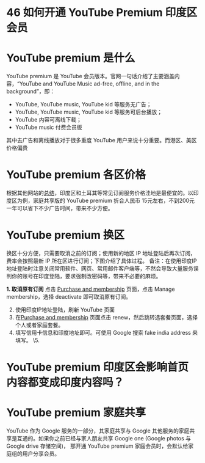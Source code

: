 # 46 如何开通 YouTube Premium 印度区会员


# YouTube premium 是什么
YouTube premium 是 YouTube 会员版本。官网一句话介绍了主要涵盖内容，“YouTube and YouTube Music ad-free, offline, and in the background”，即：
- YouTube, YouTube music, YouTube kid 等服务无广告；
- YouTube, YouTube music, YouTube kid 等服务可后台播放；
- YouTube 内容可离线下载；
- YouTube music 付费会员版

其中去广告和离线播放对于很多重度 YouTube 用户来说十分重要。而港区、美区价格偏贵

# YouTube premium 各区价格
根据其他网站的[总结](https://thesimarchitect.com/youtube-premium-prices-per-country/)，印度区和土耳其等常见订阅服务价格洼地是最便宜的。以印度区为例，家庭共享版的 YouTube premium 折合人民币 15元左右，不到200元一年可以省下不少广告时间，带来不少方便。


# YouTube premium 换区
换区十分方便，只需要取消之前的订阅；使用新的地区 IP 地址登陆后再次订阅，费率会按照最新 IP 所在区进行订阅；下图介绍了具体过程。
备注：在使用印度IP地址登陆时注意关闭常用软件、网页、常用邮件客户端等，不然会导致大量服务误判你的账号在印度登陆，要求强制改密码等，带来不必要的麻烦。

**1. 取消原有订阅**
点击 [Purchase and membership](https://www.youtube.com/paid_memberships?ybp=mAEK) 页面，点击 Manage membership，选择 deactivate 即可取消原有订阅。

2. 使用印度IP地址登陆，刷新 YouTube 页面
3.  在[Purchase and membership](https://www.youtube.com/paid_memberships?ybp=mAEK) 页面点击 renew，然后跳转选套餐页面，选择个人或者家庭套餐。
4. 填写信用卡信息和印度地址即可。可使用 Google 搜索 fake india address 来填写。 
\5. 


# YouTube premium 印度区会影响首页内容都变成印度内容吗？

# YouTube premium 家庭共享
YouTube 作为 Google 服务的一部分，其家庭共享与 Google 其他服务的家庭共享是互通的。如果你之前已经与家人朋友共享 Google one (Google photos 与 Google drive 存储空间)， 那开通 YouTube premium 家庭会员时，会默认给家庭组的用户分享会员。



